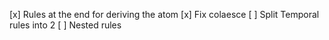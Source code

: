 [x] Rules at the end for deriving the atom
[x] Fix colaesce
[ ] Split Temporal rules into 2
[ ] Nested rules
